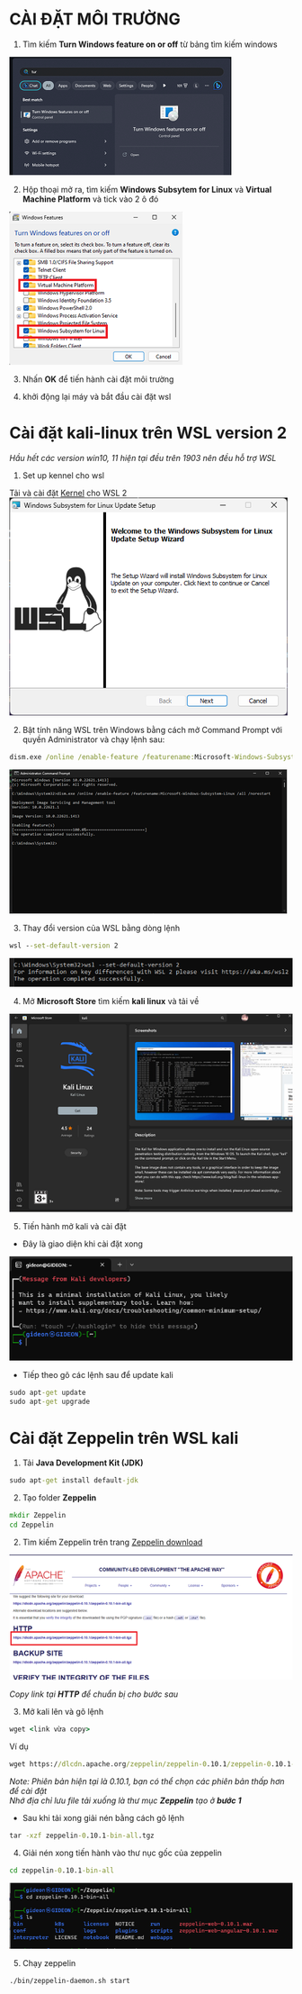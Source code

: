 # CÀI ĐẶT MÔI TRƯỜNG

1. Tìm kiếm **Turn Windows feature on or off** từ bảng tìm kiếm windows

![features](images/features.png)

2.  Hộp thoại mở ra, tìm kiếm **Windows Subsytem for Linux** và **Virtual Machine Platform** và tick vào 2 ô đó

![tick](images/tick.png)

3. Nhấn **OK** để tiến hành cài đặt môi trường

4. khởi động lại máy và bắt đầu cài đặt wsl

# Cài đặt kali-linux trên WSL version 2
*Hầu hết các version win10, 11 hiện tại đều trên 1903 nên đều hỗ trợ WSL*

1. Set up kennel cho wsl

Tải và cài đặt [Kernel](https://wslstorestorage.blob.core.windows.net/wslblob/wsl_update_x64.msi) cho WSL 2  
![kernel](images/Kernel.png)


2. Bật tính năng WSL trên Windows bằng cách mở Command Prompt với quyền Administrator và chạy lệnh sau:
```` cmd
dism.exe /online /enable-feature /featurename:Microsoft-Windows-Subsystem-Linux /all /norestart
````    
![turnonwsl](images/TurnonWSL.png)

3. Thay đổi version của WSL bằng dòng lệnh
```` cmd
wsl --set-default-version 2
````
![setver2](images/setver2.png)

4. Mở **Microsoft Store** tìm kiếm **kali linux** và tải về  

![dowloadkali](images/downloadkali.png)

5. Tiến hành mở kali và cài đặt

- Đây là giao diện khi cài đặt xong 

![install](images/installed.png)

- Tiếp theo gõ các lệnh sau để update kali

```` cmd
sudo apt-get update
sudo apt-get upgrade
````

# Cài đặt Zeppelin trên WSL kali

1. Tải **Java Development Kit (JDK)**
   
```` cmd
sudo apt-get install default-jdk
````

2. Tạo folder **Zeppelin**

```` cmd
mkdir Zeppelin
cd Zeppelin
````

2. Tìm kiếm Zeppelin trên trang [Zeppelin download](https://www.apache.org/dyn/closer.cgi/zeppelin/zeppelin-0.10.1/zeppelin-0.10.1-bin-all.tgz)

![zeppelindowload](images/zeppenlindownload.png)

*Copy link tại **HTTP** để chuẩn bị cho bước sau*

3. Mở kali lên và gõ lệnh

```` cmd
wget <link vừa copy>
````

Ví dụ

```` cmd
wget https://dlcdn.apache.org/zeppelin/zeppelin-0.10.1/zeppelin-0.10.1-bin-all.tgz
````

*Note: Phiên bản hiện tại là 0.10.1, bạn có thể chọn các phiên bản thấp hơn để cài đặt*  
*Nhớ địa chỉ lưu file tải xuống là thư mục **Zeppelin** tạo ở **bước 1***

- Sau khi tải xong giải nén bằng cách gõ lệnh

```` cmd
tar -xzf zeppelin-0.10.1-bin-all.tgz
````

4. Giải nén xong tiến hành vào thư nục gốc của zeppelin

```` cmd
cd zeppelin-0.10.1-bin-all
````

![unzip](images/unzip.png)

5. Chạy zeppelin

````cmd
./bin/zeppelin-daemon.sh start
````